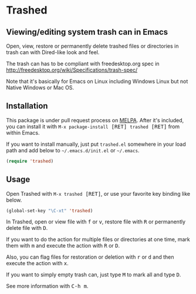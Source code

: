 # Trashed

## Viewing/editing system trash can in Emacs

Open, view, restore or permanently delete trashed files or directories in trash can with Dired-like look and feel.

The trash can has to be compliant with freedesktop.org spec in
<http://freedesktop.org/wiki/Specifications/trash-spec/>

Note that it's basically for Emacs on Linux including Windows Linux but not Native Windows or Mac OS.

## Installation

This package is under pull request process on [MELPA](http://melpa.org).  After it's included, you can install it with <kbd>`M-x package-install` [RET] `trashed` [RET]</kbd> from within Emacs.

If you want to install manually, just put `trashed.el` somewhere in your load path and add below to `~/.emacs.d/init.el` or `~/.emacs`.

``` el
(require 'trashed)
```

## Usage

Open Trashed with <kbd>`M-x trashed` [RET]</kbd>, or use your favorite key binding like below.

``` el
(global-set-key "\C-xt" 'trashed)
```

In Trashed, open or view file with <kbd>f</kbd> or <kbd>v</kbd>, restore file with <kbd>R</kbd> or permanently delete file with <kbd>D</kbd>.

If you want to do the action for multiple files or directories at one time, mark them with <kbd>m</kbd> and execute the action with <kbd>R</kbd> or <kbd>D</kbd>.

Also, you can flag files for restoration or deletion with <kbd>r</kbd> or <kbd>d</kbd> and then execute the action with <kbd>x</kbd>.

If you want to simply empty trash can, just type <kbd>M</kbd> to mark all and type <kbd>D</kbd>.

See more information with <kbd>C-h m</kbd>.
